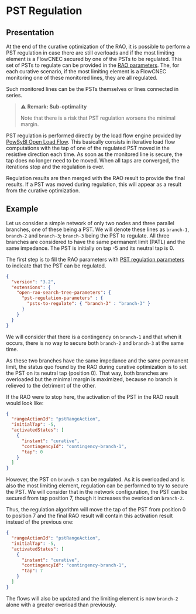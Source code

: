# PST Regulation

## Presentation

At the end of the curative optimization of the RAO, it is possible to perform a PST regulation in case there are still
overloads and if the most limiting element is a FlowCNEC secured by one of the PSTs to be regulated. This set of PSTs to
regulate can be provided in the
[RAO parameters](../parameters/implementation-specific-parameters.md#pst-regulation-parameters). The, for each curative
scenario, if the most limiting element is a FlowCNEC monitoring one of these monitored lines, they are all regulated.

Such monitored lines can be the PSTs themselves or lines connected in series.

> ⚠️ **Remark: Sub-optimality**
>
> Note that there is a risk that PST regulation worsens the minimal margin.

PST regulation is performed directly by the load flow engine provided
by [PowSyBl Open Load Flow](https://powsybl.readthedocs.io/projects/powsybl-open-loadflow/en/stable/index.html). This
basically consists in iterative load flow computations with the tap of one of the regulated PST moved in the resistive
direction each time. As soon as the monitored line is secure, the tap does no longer need to be moved. When all taps are converged,
the iterations stop and the regulation is over.

Regulation results are then merged with the RAO result to provide the final results. If a PST was moved during
regulation, this will appear as a result from the curative optimization.

## Example

Let us consider a simple network of only two nodes and three parallel branches, one of these being a PST. We will denote
these lines as `branch-1`, `branch-2` and `branch-3`; `branch-3` being the PST to regulate. All three branches are
considered to have the same permanent limit (PATL) and the same impedance. The PST is initially on tap -5 and its
neutral tap is 0.

The first step is to fill the RAO parameters with
[PST regulation parameters](../parameters/implementation-specific-parameters.md#pst-regulation-parameters) to indicate
that the PST can be regulated.

```json
{
  "version": "3.2",
  "extensions": {
    "open-rao-search-tree-parameters": {
      "pst-regulation-parameters" : {
        "psts-to-regulate": { "branch-3" : "branch-3" }
      }
    }
  }
}
```

We will consider that there is a contingency on `branch-1` and that when it occurs, there is no way to secure both
`branch-2` and `branch-3` at the same time.

As these two branches have the same impedance and the same permanent limit, the status quo found by the RAO during
curative optimization is to set the PST on its neutral tap (position 0). That way, both branches are overloaded but the
minimal margin is maximized, because no branch is relieved to the detriment of the other.

If the RAO were to stop here, the activation of the PST in the RAO result would look like:

```json
{
  "rangeActionId": "pstRangeAction",
  "initialTap": -5,
  "activatedStates": [
    {
      "instant": "curative",
      "contingencyId": "contingency-branch-1",
      "tap": 0
    }
  ]
}
```

However, the PST on `branch-3` can be regulated. As it is overloaded and is also the most limiting element, regulation
can be performed to try to secure the PST. We will consider that in the network configuration, the PST can be secured
from tap position 7, though it increases the overload on `branch-2`.

Thus, the regulation algorithm will move the tap of the PST from position 0 to position 7 and the final RAO result will
contain this activation result instead of the previous one:

```json
{
  "rangeActionId": "pstRangeAction",
  "initialTap": -5,
  "activatedStates": [
    {
      "instant": "curative",
      "contingencyId": "contingency-branch-1",
      "tap": 7
    }
  ]
}
```

The flows will also be updated and the limiting element is now `branch-2` alone with a greater overload than previously.
